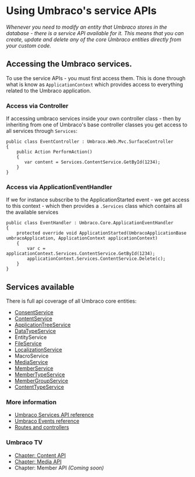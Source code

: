 # Using Umbraco's service APIs

_Whenever you need to modify an entity that Umbraco stores in the database - there is a service API available for it.  This means that
you can create, update and delete any of the core Umbraco entities directly from your custom code._


## Accessing the Umbraco services.
To use the service APIs - you must first access them. This is done through what is know as `ApplicationContext` which provides access to everything related
to the Umbraco application.


### Access via Controller
If accessing umbraco services inside your own controller class - then by inheriting from one of Umbraco's base controller classes you get access to all services through `Services`:

    public class EventController : Umbraco.Web.Mvc.SurfaceController
    {
        public Action PerformAction()
        {
           var content = Services.ContentService.GetById(1234);
        }
    }

### Access via ApplicationEventHandler
If we for instance subscribe to the ApplicationStarted event - we get access to this context - which then provides a `.Services` class which contains all the
available services

    public class EventHandler : Umbraco.Core.ApplicationEventHandler
    {
        protected override void ApplicationStarted(UmbracoApplicationBase umbracoApplication, ApplicationContext applicationContext)
        {
            var c = applicationContext.Services.ContentService.GetById(1234);
            applicationContext.Services.ContentService.Delete(c);
        }
    }

## Services available
There is full api coverage of all Umbraco core entities:

- [ConsentService](../../../Reference/Management/Services/ConsentService.md)
- [ContentService](../../../Reference/Management/Services/ContentService.md)
- [ApplicationTreeService](../../../Reference/Management/Services/TreeService.md)
- [DataTypeService](../../../Reference/Management/Services/DataTypeService.md)
- EntityService
- [FileService](../../../Reference/Management/Services/FileService.md)
- [LocalizationService](../../../Reference/Management/Services/LocalizationService.md)
- MacroService
- [MediaService](../../../Reference/Management/Services/MediaService.md)
- [MemberService](../../../Reference/Management/Services/MemberService.md)
- [MemberTypeService](../../../Reference/Management/Services/MemberTypeService.md)
- [MemberGroupService](../../../Reference/Management/Services/MemberGroupService.md)
- [ContentTypeService](../../../Reference/Management/Services/ContentTypeService.md)


### More information
- [Umbraco Services API reference](../../../Reference/Management/Services/)
- [Umbraco Events reference](../../../Reference/Events/)
- [Routes and controllers](../../../Reference/Routing/)

### Umbraco TV
- [Chapter: Content API](http://umbraco.tv/videos/umbraco-v7/developer/fundamentals/content-api/)
- [Chapter: Media API](http://umbraco.tv/videos/umbraco-v7/developer/fundamentals/media-api/)
- Chapter: Member API *(Coming soon)*
